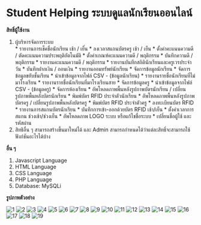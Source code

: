 # Student Helping ระบบดูแลนักเรียนออนไลน์

**สิทธิ์ผู้ใช้งาน**  
  1. ผู้บริหารจัดการระบบ  
    * รายงานการเช็คชื่อนักเรียน เช้า / เย็๋น
    * ลงเวลาสแกนบัตรครู เช้า / เย็น 
    * ตั้งค่าคะแนนความดี / ตัดคะแนนความประพฤติอัตโนมัติ
    * ตั้งค่าเกณฑ์คะแนนความดี / พฤติกรรม
    * บันทึกความดี / พฤติกรรม
    * รายงานคะแนนความดี / พฤติกรรม
    * รายงานบันทึกสถิตินักเรียนและครูเวรประจำวัน
    * บันทึกฝากเงิน / ถอนเงิน
    * รายงานออมทรัพย์นักเรียน
    * จัดการข้อมูลนักเรียน
    * จัดการข้อมูลขยับชั้นเรียน
    * นำเข้าข้อมูลจากไฟล์ CSV - (ข้อมูลนักเรียน)
    * รายงานรายชื่อนักเรียนที่ไม่มาโรงเรียน
    * รายงานรายชื่อนักเรียนที่มาโรงเรียนสาย
    * จัดการข้อมูลครู
    * นำเข้าข้อมูลจากไฟล์ CSV - (ข้อมูลครู)
    * จัดการห้องเรียน
    * อัพโหลดภาพพื้นหลังรูปภาพบัตรนักเรียน / เปลี่ยนรูปภาพพื้นหลังบัตรนักเรียน
    * พิมพ์บัตร RFID ประจำตัวนักเรียน
    * อัพโหลดภาพพื้นหลังรูปภาพบัตรครู / เปลี่ยนรูปภาพพื้นหลังบัตรครู
    * พิมพ์บัตร RFID ประจำตัวครู
    * ลงทะเบียนบัตร RFID
    * รายงานการสแกนบัตรนักเรียน
    * บันทึกการเข้า-ออกด้วยบัตร RFID เช้า/เย็น
    * ตั้งค่าเวลาการสแกน ช่วงเช้า/ช่วงเย็น
    * อัพโหลดภาพ LOGO ระบบ หรือแก้ไขชื่อระบบ
    * เปลี่ยนชื่อผู้ใช้ และรหัสผ่าน
  2. สิทธิอื่น ๆ สามารถสร้างขึ้นมาใหม่ได้ และ Admin สามารถกำหนดได้ว่าแต่ละสิทธิ์จะสามารถใช้ฟังก์ชันอะไรได้บ้าง  


**อื่น ๆ**
  1. Javascript Language
  2. HTML Language
  3. CSS Language
  4. PHP Language
  5. Database: MySQLi  

**รูปภาพตัวอย่าง**

![1](https://github.com/ENOMBAN/MY_PROJECT/blob/main/TOTAL/StudentHelping/image/1.png)
![2](https://github.com/ENOMBAN/MY_PROJECT/blob/main/TOTAL/StudentHelping/image/2.png)
![3](https://github.com/ENOMBAN/MY_PROJECT/blob/main/TOTAL/StudentHelping/image/3.png)
![4](https://github.com/ENOMBAN/MY_PROJECT/blob/main/TOTAL/StudentHelping/image/4.png)
![5](https://github.com/ENOMBAN/MY_PROJECT/blob/main/TOTAL/StudentHelping/image/5.png)
![6](https://github.com/ENOMBAN/MY_PROJECT/blob/main/TOTAL/StudentHelping/image/6.png)
![7](https://github.com/ENOMBAN/MY_PROJECT/blob/main/TOTAL/StudentHelping/image/7.png)
![8](https://github.com/ENOMBAN/MY_PROJECT/blob/main/TOTAL/StudentHelping/image/8.png)
![9](https://github.com/ENOMBAN/MY_PROJECT/blob/main/TOTAL/StudentHelping/image/9.png)
![10](https://github.com/ENOMBAN/MY_PROJECT/blob/main/TOTAL/StudentHelping/image/10.png)
![11](https://github.com/ENOMBAN/MY_PROJECT/blob/main/TOTAL/StudentHelping/image/11.png)
![12](https://github.com/ENOMBAN/MY_PROJECT/blob/main/TOTAL/StudentHelping/image/12.png)
![13](https://github.com/ENOMBAN/MY_PROJECT/blob/main/TOTAL/StudentHelping/image/13.png)
![14](https://github.com/ENOMBAN/MY_PROJECT/blob/main/TOTAL/StudentHelping/image/14.png)
![15](https://github.com/ENOMBAN/MY_PROJECT/blob/main/TOTAL/StudentHelping/image/15.png)
![16](https://github.com/ENOMBAN/MY_PROJECT/blob/main/TOTAL/StudentHelping/image/16.png)
![17](https://github.com/ENOMBAN/MY_PROJECT/blob/main/TOTAL/StudentHelping/image/17.png)
![18](https://github.com/ENOMBAN/MY_PROJECT/blob/main/TOTAL/StudentHelping/image/18.png)
![19](https://github.com/ENOMBAN/MY_PROJECT/blob/main/TOTAL/StudentHelping/image/19.png)

